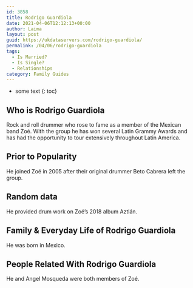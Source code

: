 ```yaml
---
id: 3858
title: Rodrigo Guardiola
date: 2021-04-06T12:12:13+00:00
author: Laima
layout: post
guid: https://ukdataservers.com/rodrigo-guardiola/
permalink: /04/06/rodrigo-guardiola
tags:
  - Is Married?
  - Is Single?
  - Relationships
category: Family Guides
---
```


* some text
{: toc}


## Who is Rodrigo Guardiola
                  
                  
                  
Rock and roll drummer who rose to fame as a member of the Mexican band Zoé. With the group he has won several Latin Grammy Awards and has had the opportunity to tour extensively throughout Latin America.
                  
              
            
              
            
                
                
                
## Prior to Popularity
                  
                  
                  
He joined Zoé in 2005 after their original drummer Beto Cabrera left the group.
                  
              
            
              
            
                
                
                
## Random data
                  
                  
                  
He provided drum work on Zoé&#8217;s 2018 album Aztlán.
                  
              
            
              
            
                
                
                
## Family & Everyday Life of Rodrigo Guardiola
                  
                  
                  
He was born in Mexico.
                  
              
            
              
            
                
                
                
## People Related With Rodrigo Guardiola
                  
                  
                  
He and Angel Mosqueda were both members of Zoé. 
                  
              
            
              
            
                
              
            
              
              
            
            
              
            
          
          
          